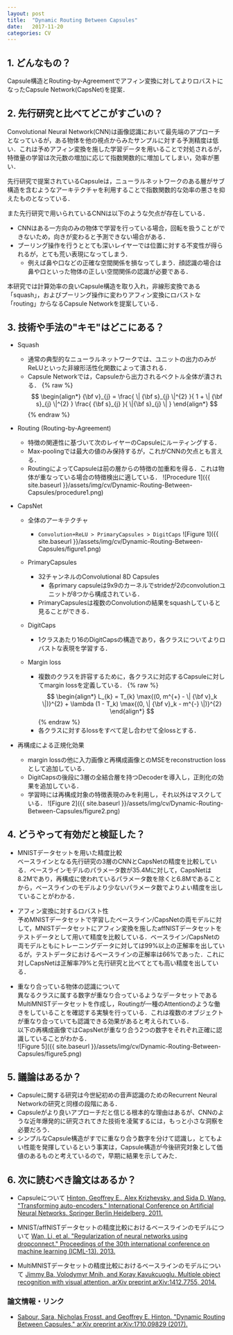```yaml
---
layout: post
title:  "Dynamic Routing Between Capsules"
date:   2017-11-20
categories: CV
---
```


## 1. どんなもの？

Capsule構造とRouting-by-Agreementでアフィン変換に対してよりロバストになったCapsule Network(CapsNet)を提案．

## 2. 先行研究と比べてどこがすごいの？

Convolutional Neural Network(CNN)は画像認識において最先端のアプローチとなっているが，ある物体を他の視点からみたサンプルに対する予測精度は低い．これは予めアフィン変換を施した学習データを用いることで対処されるが，特徴量の学習は次元数の増加に応じて指数関数的に増加してしまい，効率が悪い．

先行研究で提案されているCapsuleは，ニューラルネットワークのある層がサブ構造を含むようなアーキテクチャを利用することで指数関数的な効率の悪さを抑えたものとなっている．

また先行研究で用いられているCNNは以下のような欠点が存在している．
- CNNはある一方向のみの物体で学習を行っている場合，回転を扱うことができないため，向きが変わると予測できない場合がある．
- プーリング操作を行うととても深いレイヤーでは位置に対する不変性が得られるが，とても荒い表現になってしまう．
  - 例えば鼻や口などの正確な空間関係を損なってしまう．顔認識の場合は鼻や口といった物体の正しい空間関係の認識が必要である．

本研究では計算効率の良いCapsule構造を取り入れ，非線形変換である「squash」，およびプーリング操作に変わりアフィン変換にロバストな「routing」からなるCapsule Networkを提案している．
  
## 3. 技術や手法の"キモ"はどこにある？

- Squash
  - 通常の典型的なニューラルネットワークでは、ユニットの出力のみがReLUといった非線形活性化関数によって潰される．
  - Capsule Networkでは，Capsuleから出力されるベクトル全体が潰される．
	{% raw %}
	$$
	\begin{align*}
	  {\bf v}_{j} = \frac{ \| {\bf s}_{j} \|^{2} }{ 1 + \| {\bf s}_{j} \|^{2} } \frac{ {\bf s}_{j} }{ \|{\bf s}_{j} \| }
	\end{align*}
	$$
	{% endraw %}
- Routing (Routing-by-Agreement)
  - 特徴の関連性に基づいて次のレイヤーのCapsuleにルーティングする．
  - Max-poolingでは最大の値のみ保持するが，これがCNNの欠点とも言える．
  - RoutingによってCapsuleは前の層からの特徴の加重和を得る．これは物体が重なっている場合の特徴検出に適している．
	![Procedure 1]({{ site.baseurl }}/assets/img/cv/Dynamic-Routing-Between-Capsules/procedure1.png)

- CapsNet
  - 全体のアーキテクチャ
    - `Convolution+ReLU > PrimaryCapsules > DigitCaps`
	![Figure 1]({{ site.baseurl }}/assets/img/cv/Dynamic-Routing-Between-Capsules/figure1.png)

  - PrimaryCapsules
    - 32チャンネルのConvolutional 8D Capsules
      - 各primary capsuleは9x9のカーネルでstrideが2のconvolutionユニットが8つから構成されている．
    - PrimaryCapsulesは複数のConvolutionの結果をsquashしていると見ることができる．

  - DigitCaps
    - 1クラスあたり16のDigitCapsの構造であり，各クラスについてよりロバストな表現を学習する．

  - Margin loss
    - 複数のクラスを許容するために，各クラスに対応するCapsuleに対してmargin lossを定義している．
	  {% raw %}
	  $$
	  \begin{align*}
	    L_{k} = T_{k} \max{(0, m^{+} - \| {\bf v}_k \|)}^{2} + \lambda (1 - T_k) \max{(0, \| {\bf v}_k - m^{-} \|)}^{2}
	  \end{align*}
	  $$
	  {% endraw %}
    - 各クラスに対するlossをすべて足し合わせて全lossとする．
- 再構成による正規化効果
  - margin lossの他に入力画像と再構成画像とのMSEをreconstruction lossとして追加している．
  - DigitCapsの後段に3層の全結合層を持つDecoderを導入し，正則化の効果を追加している．
  - 学習時には再構成対象の特徴表現のみを利用し，それ以外はマスクしている．
	![Figure 2]({{ site.baseurl }}/assets/img/cv/Dynamic-Routing-Between-Capsules/figure2.png)

## 4. どうやって有効だと検証した？

- MNISTデータセットを用いた精度比較  
  ベースラインとなる先行研究の3層のCNNとCapsNetの精度を比較している．ベースラインモデルのパラメータ数が35.4Mに対して，CapsNetは8.2Mであり，再構成に使われているパラメータ数を除くと6.8Mであることから，ベースラインのモデルより少ないパラメータ数でよりよい精度を出していることがわかる．

- アフィン変換に対するロバスト性  
  予めMNISTデータセットで学習したベースライン/CapsNetの両モデルに対して，MNISTデータセットにアフィン変換を施したaffNISTデータセットをテストデータとして用いて精度を比較している．ベースライン/CapsNetの両モデルともにトレーニングデータに対しては99%以上の正解率を出しているが，テストデータにおけるベースラインの正解率は66%であった．これに対しCapsNetは正解率79%と先行研究と比べてとても高い精度を出している．

- 重なり合っている物体の認識について  
  異なるクラスに属する数字が重なり合っているようなデータセットであるMultiMNISTデータセットを作成し，Routingが一種のAttentionのような働きをしていることを確認する実験を行っている．これは複数のオブジェクトが重なり合っていても認識できる効果があると考えられている．  
  以下の再構成画像ではCapsNetが重なり合う2つの数字をそれぞれ正確に認識していることがわかる．  
  ![Figure 5]({{ site.baseurl }}/assets/img/cv/Dynamic-Routing-Between-Capsules/figure5.png)
  
## 5. 議論はあるか？

- Capsuleに関する研究は今世紀初めの音声認識のためのRecurrent Neural Networkの研究と同様の段階にある．
- Capsuleがより良いアプローチだと信じる根本的な理由はあるが、CNNのような近年爆発的に研究されてきた技術を凌駕するには，もっと小さな洞察を必要だろう．
- シンプルなCapsule構造がすでに重なり合う数字を分けて認識し，とてもよい性能を発揮しているという事実は，Capsule構造が今後研究対象として価値のあるものと考えているので，早期に結果を示してみた．

## 6. 次に読むべき論文はあるか？

- Capsuleについて
[Hinton, Geoffrey E., Alex Krizhevsky, and Sida D. Wang. "Transforming auto-encoders." International Conference on Artificial Neural Networks. Springer Berlin Heidelberg, 2011.](https://link.springer.com/chapter/10.1007/978-3-642-21735-7_6)

- MNIST/affNISTデータセットの精度比較におけるベースラインのモデルについて
[Wan, Li, et al. "Regularization of neural networks using dropconnect." Proceedings of the 30th international conference on machine learning (ICML-13). 2013.](http://machinelearning.wustl.edu/mlpapers/paper_files/icml2013_wan13.pdf)

- MultiMNISTデータセットの精度比較におけるベースラインのモデルについて
[Jimmy Ba, Volodymyr Mnih, and Koray Kavukcuoglu. Multiple object recognition with visual attention. arXiv preprint arXiv:1412.7755, 2014.](https://arxiv.org/abs/1412.7755)

### 論文情報・リンク

* [Sabour, Sara, Nicholas Frosst, and Geoffrey E. Hinton. "Dynamic Routing Between Capsules." arXiv preprint arXiv:1710.09829 (2017).](https://arxiv.org/pdf/1710.09829)
